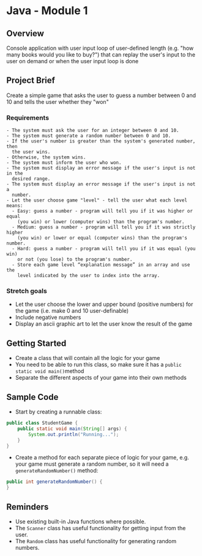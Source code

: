 # Java - Module 1

## Overview

Console application with user input loop of user-defined length (e.g. "how many
books would you like to buy?") that can replay the user's input to the user on
demand or when the user input loop is done

## Project Brief

Create a simple game that asks the user to guess a number between 0 and 10 and
tells the user whether they "won"

### Requirements

    - The system must ask the user for an integer between 0 and 10.
    - The system must generate a random number between 0 and 10.
    - If the user's number is greater than the system's generated number, then
      the user wins.
    - Otherwise, the system wins.
    - The system must inform the user who won.
    - The system must display an error message if the user's input is not in the
      desired range.
    - The system must display an error message if the user's input is not a
      number.
    - Let the user choose game "level" - tell the user what each level means:
      - Easy: guess a number - program will tell you if it was higher or equal
        (you win) or lower (computer wins) than the program's number.
      - Medium: guess a number - program will tell you if it was strictly higher
        (you win) or lower or equal (computer wins) than the program's number.
      - Hard: guess a number - program will tell you if it was equal (you win)
        or not (you lose) to the program's number.
      - Store each game level “explanation message” in an array and use the
        level indicated by the user to index into the array.

### Stretch goals

- Let the user choose the lower and upper bound (positive numbers) for the game
  (i.e. make 0 and 10 user-definable)
- Include negative numbers
- Display an ascii graphic art to let the user know the result of the game

## Getting Started

- Create a class that will contain all the logic for your game
- You need to be able to run this class, so make sure it has a
  `public static void main()`method
- Separate the different aspects of your game into their own methods

## Sample Code

- Start by creating a runnable class:

```java
public class StudentGame {
    public static void main(String[] args) {
        System.out.println("Running...");
    }
}
```

- Create a method for each separate piece of logic for your game, e.g. your game
  must generate a random number, so it will need a `generateRandomNumber()`
  method:

```java
public int generateRandomNumber() {
}
```

## Reminders

- Use existing built-in Java functions where possible.
- The `Scanner` class has useful functionality for getting input from the user.
- The `Random` class has useful functionality for generating random numbers.
